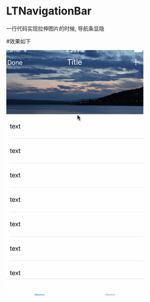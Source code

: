 # LTNavigationBar
一行代码实现拉伸图片的时候, 导航条显隐


#效果如下

![image](https://github.com/rockyOpenSource/LTNavigationBar/blob/master/NavigationBar.gif)